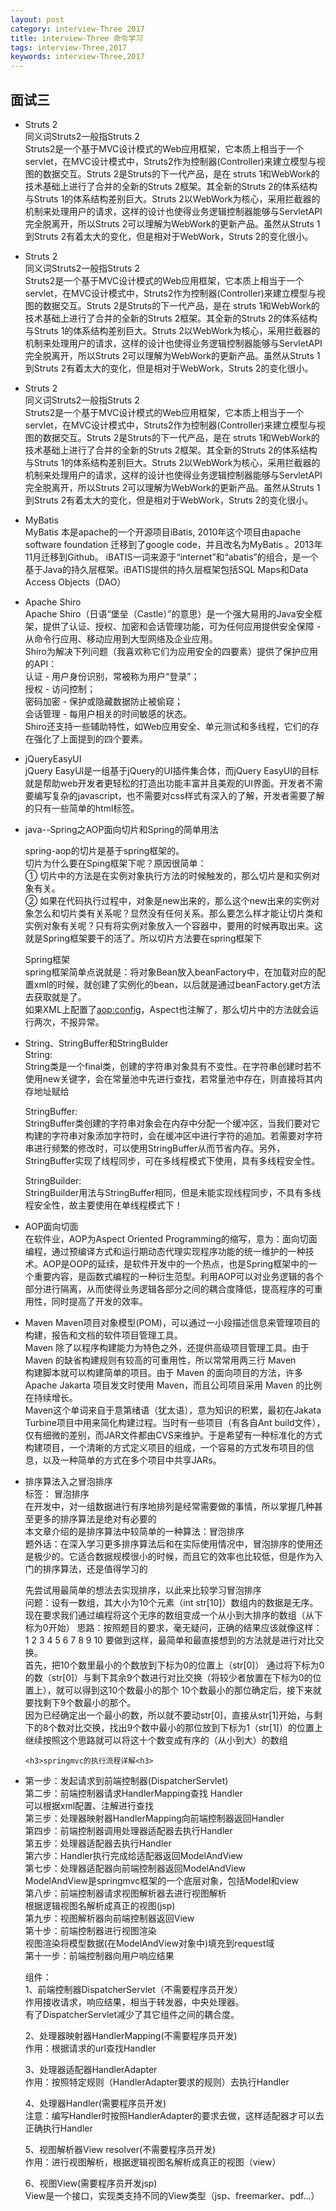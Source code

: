```yaml
---
layout: post
category: interview-Three 2017
title: interview-Three 命令学习 
tags: interview-Three,2017
keywords: interview-Three,2017
---
```

<h2>面试三</h2>
<ul>

<li><p>
	Struts 2<br/>
同义词Struts2一般指Struts 2<br/>
Struts2是一个基于MVC设计模式的Web应用框架，它本质上相当于一个servlet，在MVC设计模式中，Struts2作为控制器(Controller)来建立模型与视图的数据交互。Struts 2是Struts的下一代产品，是在 struts 1和WebWork的技术基础上进行了合并的全新的Struts 2框架。其全新的Struts 2的体系结构与Struts 1的体系结构差别巨大。Struts 2以WebWork为核心，采用拦截器的机制来处理用户的请求，这样的设计也使得业务逻辑控制器能够与ServletAPI完全脱离开，所以Struts 2可以理解为WebWork的更新产品。虽然从Struts 1到Struts 2有着太大的变化，但是相对于WebWork，Struts 2的变化很小。
</p></li>

<li><p>
	Struts 2<br/>
同义词Struts2一般指Struts 2<br/>
Struts2是一个基于MVC设计模式的Web应用框架，它本质上相当于一个servlet，在MVC设计模式中，Struts2作为控制器(Controller)来建立模型与视图的数据交互。Struts 2是Struts的下一代产品，是在 struts 1和WebWork的技术基础上进行了合并的全新的Struts 2框架。其全新的Struts 2的体系结构与Struts 1的体系结构差别巨大。Struts 2以WebWork为核心，采用拦截器的机制来处理用户的请求，这样的设计也使得业务逻辑控制器能够与ServletAPI完全脱离开，所以Struts 2可以理解为WebWork的更新产品。虽然从Struts 1到Struts 2有着太大的变化，但是相对于WebWork，Struts 2的变化很小。
</p></li>

<li><p>
	Struts 2<br/>
同义词Struts2一般指Struts 2<br/>
Struts2是一个基于MVC设计模式的Web应用框架，它本质上相当于一个servlet，在MVC设计模式中，Struts2作为控制器(Controller)来建立模型与视图的数据交互。Struts 2是Struts的下一代产品，是在 struts 1和WebWork的技术基础上进行了合并的全新的Struts 2框架。其全新的Struts 2的体系结构与Struts 1的体系结构差别巨大。Struts 2以WebWork为核心，采用拦截器的机制来处理用户的请求，这样的设计也使得业务逻辑控制器能够与ServletAPI完全脱离开，所以Struts 2可以理解为WebWork的更新产品。虽然从Struts 1到Struts 2有着太大的变化，但是相对于WebWork，Struts 2的变化很小。
</p></li>

<li><p>
	MyBatis<br/>
MyBatis 本是apache的一个开源项目iBatis, 2010年这个项目由apache software foundation 迁移到了google code，并且改名为MyBatis 。2013年11月迁移到Github。
iBATIS一词来源于“internet”和“abatis”的组合，是一个基于Java的持久层框架。iBATIS提供的持久层框架包括SQL Maps和Data Access Objects（DAO） 
</p></li>

<li><p>
	 Apache Shiro<br/>
Apache Shiro（日语“堡垒（Castle）”的意思）是一个强大易用的Java安全框架，提供了认证、授权、加密和会话管理功能，可为任何应用提供安全保障 - 从命令行应用、移动应用到大型网络及企业应用。<br/>
Shiro为解决下列问题（我喜欢称它们为应用安全的四要素）提供了保护应用的API：<br/>
认证 - 用户身份识别，常被称为用户“登录”；<br/>
授权 - 访问控制；<br/>
密码加密 - 保护或隐藏数据防止被偷窥；<br/>
会话管理 - 每用户相关的时间敏感的状态。<br/>
Shiro还支持一些辅助特性，如Web应用安全、单元测试和多线程，它们的存在强化了上面提到的四个要素。
</p></li>

<li><p>
	jQueryEasyUI<br/>
jQuery EasyUI是一组基于jQuery的UI插件集合体，而jQuery EasyUI的目标就是帮助web开发者更轻松的打造出功能丰富并且美观的UI界面。开发者不需要编写复杂的javascript，也不需要对css样式有深入的了解，开发者需要了解的只有一些简单的html标签。

</p></li>

<li><p>
	java--Spring之AOP面向切片和Spring的简单用法<br/>

spring-aop的切片是基于spring框架的。<br/>
切片为什么要在Sping框架下呢？原因很简单：<br/>
① 切片中的方法是在实例对象执行方法的时候触发的，那么切片是和实例对象有关。<br/>
② 如果在代码执行过程中，对象是new出来的，那么这个new出来的实例对象怎么和切片类有关系呢？显然没有任何关系。那么要怎么样才能让切片类和实例对象有关呢？只有将实例对象放入一个容器中，要用的时候再取出来。这就是Spring框架要干的活了。所以切片方法要在spring框架下

Spring框架<br/>
spring框架简单点说就是：将对象Bean放入beanFactory中，在加载对应的配置xml的时候，就创建了实例化的bean，以后就是通过beanFactory.get方法去获取就是了。<br/>
如果XML上配置了<aop:config>，Aspect也注解了，那么切片中的方法就会运行两次，不报异常。

</p></li>

<li><p>
String、StringBuffer和StringBulder<br/>
String:<br/>
        String类是一个final类，创建的字符串对象具有不变性。在字符串创建时若不使用new关键字，会在常量池中先进行查找，若常量池中存在，则直接将其内存地址赋给<br/>

StringBuffer:<br/>
         StringBuffer类创建的字符串对象会在内存中分配一个缓冲区，当我们要对它构建的字符串对象添加字符时，会在缓冲区中进行字符的追加。若需要对字符串进行频繁的修改时，可以使用StringBuffer从而节省内存。另外，StringBuffer实现了线程同步，可在多线程模式下使用，具有多线程安全性。<br/>

StringBuilder:<br/>
          StringBuilder用法与StringBuffer相同，但是未能实现线程同步，不具有多线程安全性，故主要使用在单线程模式下！
</p></li>

<li><p>
	AOP面向切面<br/>
在软件业，AOP为Aspect Oriented Programming的缩写，意为：面向切面编程，通过预编译方式和运行期动态代理实现程序功能的统一维护的一种技术。AOP是OOP的延续，是软件开发中的一个热点，也是Spring框架中的一个重要内容，是函数式编程的一种衍生范型。利用AOP可以对业务逻辑的各个部分进行隔离，从而使得业务逻辑各部分之间的耦合度降低，提高程序的可重用性，同时提高了开发的效率。 
</p></li>

<li><p>
	Maven
Maven项目对象模型(POM)，可以通过一小段描述信息来管理项目的构建，报告和文档的软件项目管理工具。<br/>
Maven 除了以程序构建能力为特色之外，还提供高级项目管理工具。由于 Maven 的缺省构建规则有较高的可重用性，所以常常用两三行 Maven <br/>构建脚本就可以构建简单的项目。由于 Maven 的面向项目的方法，许多 Apache Jakarta 项目发文时使用 Maven，而且公司项目采用 Maven 的比例在持续增长。<br/>
Maven这个单词来自于意第绪语（犹太语），意为知识的积累，最初在Jakata Turbine项目中用来简化构建过程。当时有一些项目（有各自Ant build文件），仅有细微的差别，而JAR文件都由CVS来维护。于是希望有一种标准化的方式构建项目，一个清晰的方式定义项目的组成，一个容易的方式发布项目的信息，以及一种简单的方式在多个项目中共享JARs。
</p></li>

<li><p>
	排序算法入之冒泡排序<br/>
标签： 冒泡排序<br/>
在开发中，对一组数据进行有序地排列是经常需要做的事情，所以掌握几种甚至更多的排序算法是绝对有必要的<br/>
本文章介绍的是排序算法中较简单的一种算法：冒泡排序<br/>
题外话：在深入学习更多排序算法后和在实际使用情况中，冒泡排序的使用还是极少的。它适合数据规模很小的时候，而且它的效率也比较低，但是作为入门的排序算法，还是值得学习的<br/>

先尝试用最简单的想法去实现排序，以此来比较学习冒泡排序<br/>
问题：设有一数组，其大小为10个元素（int   str[10]）数组内的数据是无序。现在要求我们通过编程将这个无序的数组变成一个从小到大排序的数组（从下标为0开始）
思路：按照题目的要求，毫无疑问，正确的结果应该就像这样： 1 2 3 4 5 6 7 8 9 10   要做到这样，最简单和最直接想到的方法就是进行对比交换。<br/>
首先，把10个数里最小的个数放到下标为0的位置上（str[0]）
通过将下标为0的数（str[0]）与剩下其余9个数进行对比交换（将较少者放置在下标为0的位置上），就可以得到这10个数最小的那个
10个数最小的那位确定后，接下来就要找剩下9个数最小的那个。<br/>
因为已经确定出一个最小的数，所以就不要动str[0]，直接从str[1]开始，与剩下的8个数对比交换，找出9个数中最小的那位放到下标为1（str[1]）的位置上
继续按照这个思路就可以将这十个数变成有序的（从小到大）的数组
</p></li>



</ui>


	<h3>springmvc的执行流程详解<h3>
<ui>
<li><p>
第一步：发起请求到前端控制器(DispatcherServlet)<br/>
第二步：前端控制器请求HandlerMapping查找 Handler<br/>
         可以根据xml配置、注解进行查找<br/>
第三步：处理器映射器HandlerMapping向前端控制器返回Handler<br/>
第四步：前端控制器调用处理器适配器去执行Handler<br/>
第五步：处理器适配器去执行Handler<br/>
第六步：Handler执行完成给适配器返回ModelAndView<br/>
第七步：处理器适配器向前端控制器返回ModelAndView<br/>
         ModelAndView是springmvc框架的一个底层对象，包括Model和view<br/>
第八步：前端控制器请求视图解析器去进行视图解析<br/>
         根据逻辑视图名解析成真正的视图(jsp)<br/>
第九步：视图解析器向前端控制器返回View<br/>
第十步：前端控制器进行视图渲染<br/>
         视图渲染将模型数据(在ModelAndView对象中)填充到request域<br/>
第十一步：前端控制器向用户响应结果<br/>
 
 
组件：<br/>
1、前端控制器DispatcherServlet（不需要程序员开发）<br/>
作用接收请求，响应结果，相当于转发器，中央处理器。<br/>
有了DispatcherServlet减少了其它组件之间的耦合度。<br/>
 
2、处理器映射器HandlerMapping(不需要程序员开发)<br/>
作用：根据请求的url查找Handler<br/>
 
 
3、处理器适配器HandlerAdapter<br/>
作用：按照特定规则（HandlerAdapter要求的规则）去执行Handler<br/>
 
4、处理器Handler(需要程序员开发)<br/>
注意：编写Handler时按照HandlerAdapter的要求去做，这样适配器才可以去正确执行Handler<br/>
 
5、视图解析器View resolver(不需要程序员开发)<br/>
作用：进行视图解析，根据逻辑视图名解析成真正的视图（view）<br/>
 
6、视图View(需要程序员开发jsp)<br/>
View是一个接口，实现类支持不同的View类型（jsp、freemarker、pdf...）
</p></li>
</ui>